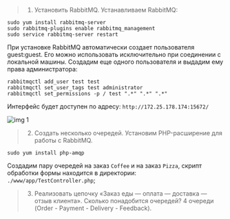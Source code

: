 > 1. Установить RabbitMQ.
Устанавливаем RabbitMQ:
```
sudo yum install rabbitmq-server
sudo rabbitmq-plugins enable rabbitmq_management
sudo service rabbitmq-server restart
```
При установке RabbitMQ автоматически создает пользователя guest:guest. Его можно использовать исключительно при 
соединении с локальной машины. Создадим еще одного пользователя и выдадим ему права администратора:
```
rabbitmqctl add_user test test
rabbitmqctl set_user_tags test administrator
rabbitmqctl set_permissions -p / test ".*" ".*" ".*"
``` 

Интерфейс будет доступен по адресу: `http://172.25.178.174:15672/`

![img 1](https://github.com/Lisergide/gb-hl-11.19/blob/lesson-7/lesson-7/img/1.jpg)

> 2. Создать несколько очередей.
Установим PHP-расширение для работы с RabbitMQ.
```
sudo yum install php-amqp
```
Создадим пару очередей на заказ `Coffee` и на заказ `Pizza`, скрипт обработки формы находится в директории:
`./www/app/TestController.php`;

> 3. Реализовать цепочку «Заказ еды — оплата — доставка — отзыв клиента». Сколько понадобится очередей?
4 очереди (Order - Payment - Delivery - Feedback).

